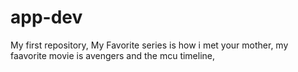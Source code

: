 # app-dev
My first  repository,
My Favorite series is how i met your mother, 
my faavorite movie is avengers and the mcu timeline,
